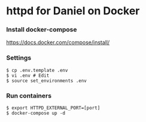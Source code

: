 # httpd for Daniel on Docker
### Install docker-compose
https://docs.docker.com/compose/install/

### Settings
    $ cp .env.template .env
    $ vi .env # Edit
    $ source set_environments .env

### Run containers
    $ export HTTPD_EXTERNAL_PORT=[port]
    $ docker-compose up -d

